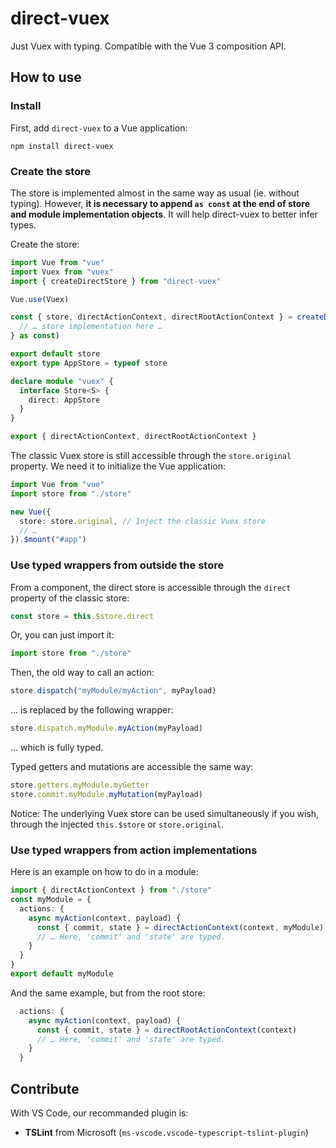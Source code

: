 # direct-vuex

Just Vuex with typing. Compatible with the Vue 3 composition API.

## How to use

### Install

First, add `direct-vuex` to a Vue application:

```
npm install direct-vuex
```

### Create the store

The store is implemented almost in the same way as usual (ie. without typing). However, **it is necessary to append `as const` at the end of store and module implementation objects**. It will help direct-vuex to better infer types.

Create the store:

```ts
import Vue from "vue"
import Vuex from "vuex"
import { createDirectStore } from "direct-vuex"

Vue.use(Vuex)

const { store, directActionContext, directRootActionContext } = createDirectStore({
  // … store implementation here …
} as const)

export default store
export type AppStore = typeof store

declare module "vuex" {
  interface Store<S> {
    direct: AppStore
  }
}

export { directActionContext, directRootActionContext }
```

The classic Vuex store is still accessible through the `store.original` property. We need it to initialize the Vue application:

```ts
import Vue from "vue"
import store from "./store"

new Vue({
  store: store.original, // Inject the classic Vuex store
  // …
}).$mount("#app")
```

### Use typed wrappers from outside the store

From a component, the direct store is accessible through the `direct` property of the classic store:

```ts
const store = this.$store.direct
```

Or, you can just import it:

```ts
import store from "./store"
```

Then, the old way to call an action:

```ts
store.dispatch("myModule/myAction", myPayload)
```

… is replaced by the following wrapper:

```ts
store.dispatch.myModule.myAction(myPayload)
```

… which is fully typed.

Typed getters and mutations are accessible the same way:

```ts
store.getters.myModule.myGetter
store.commit.myModule.myMutation(myPayload)
```

Notice: The underlying Vuex store can be used simultaneously if you wish, through the injected `this.$store` or `store.original`.

### Use typed wrappers from action implementations

Here is an example on how to do in a module:

```ts
import { directActionContext } from "./store"
const myModule = {
  actions: {
    async myAction(context, payload) {
      const { commit, state } = directActionContext(context, myModule)
      // … Here, 'commit' and 'state' are typed.
    }
  }
}
export default myModule
```

And the same example, but from the root store:

```ts
  actions: {
    async myAction(context, payload) {
      const { commit, state } = directRootActionContext(context)
      // … Here, 'commit' and 'state' are typed.
    }
  }
```

## Contribute

With VS Code, our recommanded plugin is:

- **TSLint** from Microsoft (`ms-vscode.vscode-typescript-tslint-plugin`)

